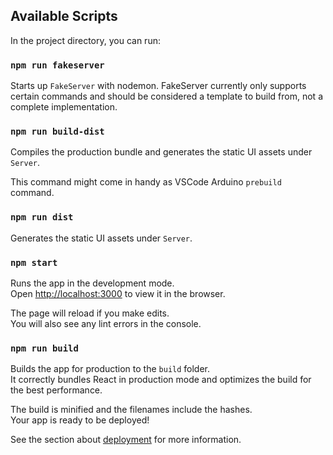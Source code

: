 ## Available Scripts

In the project directory, you can run:

### `npm run fakeserver`

Starts up `FakeServer` with nodemon. FakeServer currently only supports certain commands and should be considered a template to build from, not a complete implementation.

### `npm run build-dist`

Compiles the production bundle and generates the static UI assets under `Server`.

This command might come in handy as VSCode Arduino `prebuild` command.

### `npm run dist`

Generates the static UI assets under `Server`.

### `npm start`

Runs the app in the development mode.<br>
Open [http://localhost:3000](http://localhost:3000) to view it in the browser.

The page will reload if you make edits.<br>
You will also see any lint errors in the console.

### `npm run build`

Builds the app for production to the `build` folder.<br>
It correctly bundles React in production mode and optimizes the build for the best performance.

The build is minified and the filenames include the hashes.<br>
Your app is ready to be deployed!

See the section about [deployment](https://facebook.github.io/create-react-app/docs/deployment) for more information.
